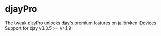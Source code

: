 # djayPro
The tweak djayPro unlocks djay's premium features on jailbroken iDevices
Support for djay v3.3.5 >= v4.1.9
